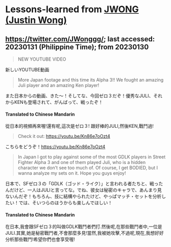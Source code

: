 # Lessons-learned from [JWONG (Justin Wong)](https://twitter.com/JWonggg?ref_src=twsrc%5Egoogle%7Ctwcamp%5Eserp%7Ctwgr%5Eauthor)

## https://twitter.com/JWonggg/; last accessed: 20230131 (Philippine Time); from 20230130

> NEW YOUTUBE VIDEO

新しいYOUTUBE動画

> More Japan footage and this time its Alpha 3!! We fought an amazing Juli player and an amazing Ken player!

また日本からの動画、きた～！そしてな、今回ゼロ３だぞ！優秀なJULI、それからKENも登場されて、がんばって、戦ったぞ！

#### Translated to Chinese Mandarin

從日本的視頻再來喔!還有呢,這次是ゼロ３! 跟好棒的JULI,然後KEN,戰鬥過!

> Check it out: https://youtu.be/Kn86e7oOzt4

こちらをどうぞ！https://youtu.be/Kn86e7oOzt4


> In Japan I got to play against some of the most GDLK players in Street Fighter Alpha 3 and one of them played Juli, who is a hidden character we don't see too much of. Of course, I get BODIED, but I wanna analyze my sets on it. Hope you guys enjoy!

日本で、SFゼロ３の「GDLK（ゴッド・ライク）」と言われる者たちと、戦ったんだけど、一人はJULIと言ってな。でね、彼女は秘密のキャラで、あんまり見ないんだぞ！もちろん、技に結構やられたけど、やっぱマッチ・セットを分析したい！では、そいつらのほうからも楽しんでほしい！

#### Translated to Chinese Mandarin

在日本,我會跟SFゼロ３的叫做GDLK戰鬥者們打.然後呢,在那些戰鬥者中,一位是JULI.其實,她是秘密戰鬥者,不會那麼多見!當然,我被她攻擊,不過呢,現在,我想好好分析那些戰鬥!希望你們也會享受喔!
